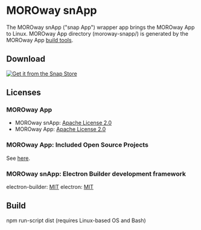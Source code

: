 # MOROway snApp

The MOROway snApp ("snap App") wrapper app brings the MOROway App to Linux. MOROway App directory (moroway-snapp/) is generated by the MOROway App [build tools](https://github.com/MOROway/moroway-app-dev).

## Download

[![Get it from the Snap Store](https://snapcraft.io/static/images/badges/en/snap-store-black.svg)](https://snapcraft.io/moroway-app)

## Licenses

### MOROway App

* MOROway snApp: [Apache License 2.0](./LICENSE)
* MOROway App: [Apache License 2.0](https://github.com/MOROway/moroway-app-dev/blob/main/LICENSE.txt)

### MOROway App: Included Open Source Projects

See [here](./moroway-snapp/src/lib/README.md).

### MOROway snApp: Electron Builder development framework

electron-builder: [MIT](https://github.com/electron-userland/electron-builder/blob/master/LICENSE)
electron: [MIT](https://github.com/electron/electron/blob/main/LICENSE)

## Build

npm run-script dist (requires Linux-based OS and Bash)

